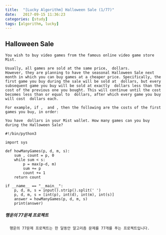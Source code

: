 ```yaml
---
title:  "[Lucky Algorithm] Halloween Sale (1/77)"
date:   2017-09-15 11:36:23
categories: [study]
tags: [algorithm, lucky]
---
```

## Halloween Sale
    You wish to buy video games from the famous online video game store Mist.

    Usually, all games are sold at the same price,  dollars.
    However, they are planning to have the seasonal Halloween Sale next month in which you can buy games at a cheaper price. Specifically, the first game you buy during the sale will be sold at  dollars, but every subsequent game you buy will be sold at exactly  dollars less than the cost of the previous one you bought. This will continue until the cost becomes less than or equal to  dollars, after which every game you buy will cost  dollars each.

    For example, if ,  and , then the following are the costs of the first  games you buy, in order:

    You have  dollars in your Mist wallet. How many games can you buy during the Halloween Sale?

```
#!/bin/python3

import sys

def howManyGames(p, d, m, s):
    sum , count = p, 0
    while sum < s:
        p = max(p-d, m)
        sum += p
        count += 1
    return count

if __name__ == "__main__":
    p, d, m, s = input().strip().split(' ')
    p, d, m, s = [int(p), int(d), int(m), int(s)]
    answer = howManyGames(p, d, m, s)
    print(answer)

```


##### 행운의 77문제 프로젝트
```
  행운의 77문제 프로젝트는 한 달동안 알고리즘 문제를 77개를 푸는 프로젝트입니다.
```
